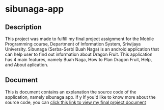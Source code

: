 # sibunaga-app
## Description 

This project was made to fulfill my final project assignment for the Mobile Programming course, Department of Information System, Sriwijaya University. Sibunaga (Serba-Serbi Buah Naga) is an android application that can help user to find out information about Dragon Fruit. This application has 4 main features, namely Buah Naga, How to Plan Dragon Fruit, Help, and About aplication.

## Document
This is document contains an explanation the source code of the application, namely sibunaga app. if y
If you'd like to know more about the source code, you can [click this link to view my final project document](https://drive.google.com/file/d/1j53NbqawIGfm25UCFNhVVe3epuEXKTsK/view)
